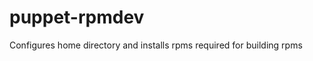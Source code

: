 puppet-rpmdev
=============

Configures home directory and installs rpms required for building rpms
